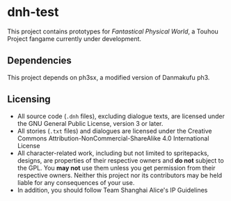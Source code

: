 # dnh-test

This project contains prototypes for *Fantastical Physical World*, a Touhou Project fangame currently under development.

## Dependencies
This project depends on ph3sx, a modified version of Danmakufu ph3. 

## Licensing

- All source code (`.dnh` files), excluding dialogue texts, are licensed under the GNU General Public License, version 3 or later.
- All stories (`.txt` files) and dialogues are licensed under the Creative Commons Attribution-NonCommercial-ShareAlike 4.0 International License
- All character-related work, including but not limited to spritepacks, designs, are properties of their respective owners and **do not** subject to the GPL. You **may not** use them unless you get permission from their respective owners. Neither this project nor its contributors may be held liable for any consequences of your use.
- In addition, you should follow Team Shanghai Alice's IP Guidelines
